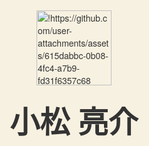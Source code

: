 
<html lang="ja">
<head>
  <meta charset="UTF-8">
  <meta name="viewport" content="width=device-width, initial-scale=1.0">
  <title>美容師 [小松 亮介]</title>
  <style>
    body {
      background-color: #F7F1E1; /* 柔らかいベージュ背景 */
      margin: 0;
      font-family: 'Helvetica Neue', Arial, sans-serif;
      color: #333;
      position: relative;
      overflow: hidden;
    }
    /* スプラッシュ画面：テント＋名前 */
    #splash {
      position: fixed;
      top: 0; left: 0;
      width: 100%; height: 100%;
      background-color: #F7F1E1;
      display: flex;
      flex-direction: column;
      justify-content: center;
      align-items: center;
      z-index: 10;
      animation: fadeOut 1s ease forwards;
      animation-delay: 2s; /* 2秒後にフェードアウト開始 */
    }
    .splash-img {
      width: 120px; /* テント画像の大きさ */
      margin-bottom: 20px;
    }
    .splash-name {
      font-size: 48px;
      font-weight: bold;
    }

    /* メインコンテンツは初め非表示（opacity:0） */
    #main-content {
      /* スプラッシュが消えたあと表示開始 */
      position: relative;
      opacity: 0;
      animation: fadeIn 1s ease forwards;
      animation-delay: 3s; /* 3秒後に全体がフェードイン */
      padding: 20px;
      text-align: center;
    }

    .profile {
      margin-bottom: 40px;
    }
    .profile-img {
      width: 150px;
      height: 150px;
      border-radius: 50%;
      object-fit: cover;
      border: 3px solid #333;
      margin: 20px auto;
      display: block;
    }

    /* 名前・LINE・インスタを順番に表示 */
    .my-name,
    .line-link,
    .insta-link {
      opacity: 0;
      animation: fadeInItem 1s ease forwards;
    }
    .my-name {
      font-size: 36px;
      margin: 10px 0;
      animation-delay: 3.5s; /* 名前は3.5秒後 */
    }
    .line-link {
      font-size: 20px;
      margin-top: 20px;
      display: inline-block;
      text-decoration: none;
      color: #333;
      border-bottom: 1px solid transparent;
      transition: border-bottom 0.3s;
      animation-delay: 4.5s; /* LINEは4.5秒後 */
    }
    .line-link:hover {
      border-bottom: 1px solid #333;
    }
    .insta-link {
      font-size: 20px;
      margin-top: 20px;
      display: inline-block;
      text-decoration: none;
      color: #333;
      border-bottom: 1px solid transparent;
      transition: border-bottom 0.3s;
      animation-delay: 5.5s; /* Instagramは5.5秒後 */
    }
    .insta-link:hover {
      border-bottom: 1px solid #333;
    }

    /* お店情報はさらに遅れて表示 (下からふわっと) */
    .shop-info {
      margin-top: 40px;
      opacity: 0;
      animation: fadeInUp 1s ease forwards;
      animation-delay: 6.5s; /* 6.5秒後に表示 */
    }
    .shop-info h2 {
      font-size: 28px;
      margin: 10px 0;
    }
    .shop-info p {
      font-size: 20px;
      margin: 5px 0;
    }

    /* アニメーション定義 */
    @keyframes fadeOut {
      from { opacity: 1; }
      to { opacity: 0; }
    }
    @keyframes fadeIn {
      from { opacity: 0; }
      to { opacity: 1; }
    }
    @keyframes fadeInItem {
      from {
        opacity: 0;
        transform: translateY(10px);
      }
      to {
        opacity: 1;
        transform: translateY(0);
      }
    }
    @keyframes fadeInUp {
      from {
        opacity: 0;
        transform: translateY(20px);
      }
      to {
        opacity: 1;
        transform: translateY(0);
      }
    }
  </style>
</head>
<body>
  <!-- スプラッシュ画面：最初にテントのイラスト＋名前 -->
  <div id="splash">
    <img class="splash-img" src="!https://github.com/user-attachments/assets/615dabbc-0b08-4fc4-a7b9-fd31f6357c68
" alt="!https://github.com/user-attachments/assets/615dabbc-0b08-4fc4-a7b9-fd31f6357c68">
    <div class="splash-name">小松 亮介</div>
  </div>

  <!-- メインコンテンツ -->
  <div id="main-content">
    <!-- プロフィール部分 -->
    <div class="profile">
      <img class="profile-img" src="!https://github.com/user-attachments/assets/843c3d81-0ce4-4eb5-a89b-a7d32d681d12
" alt="!https://github.com/user-attachments/assets/843c3d81-0ce4-4eb5-a89b-a7d32d681d12">
      <!-- 名前・SNSを順番に表示 -->
      <div class="my-name">小松 亮介</div><br/>
      <a class="line-link" href="https://line.me/ti/p/komaryou0205" target="_blank">LINE</a><br/>
      <a class="insta-link" href="https://www.instagram.com/monogenees/" target="_blank">Instagram</a>
    </div>
    <!-- 店舗情報 -->
    <div class="shop-info">
      <h2>レアヘアー (RareHair)</h2>
      <p>〒305-0074</p>
      <p>茨城県つくば市 高野台2丁目9-5 サザンクロス</p>
    </div>
  </div>
</body>
</html>
